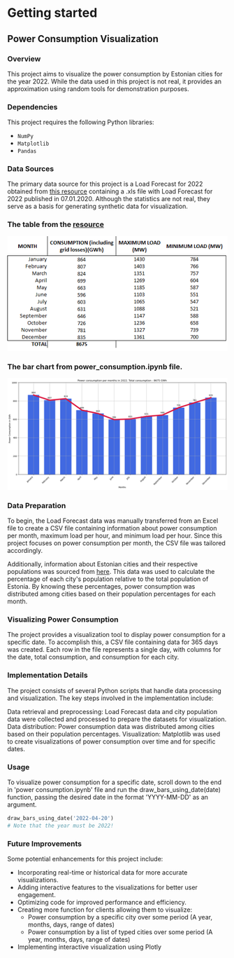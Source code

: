 # Getting started
## Power Consumption Visualization
### Overview
This project aims to visualize the power consumption by Estonian cities
for the year 2022. While the data used in this project is not real,
it provides an approximation using random tools for demonstration purposes.

### Dependencies
This project requires the following Python libraries:

- `NumPy`
- `Matplotlib`
- `Pandas`

### Data Sources
The primary data source for this project is a Load Forecast for 2022 obtained from [this resource](https://elering.ee/en/electricity-consumption-and-production#tab0) containing a .xls file
with Load Forecast for 2022 published in 07.01.2020. Although the statistics are not real, 
they serve as a basis for generating synthetic data for visualization.


### The table from the [resource](https://elering.ee/en/electricity-consumption-and-production#tab0)
![img.png](img.png)

### The bar chart from power_consumption.ipynb file.


![power_consumption_plt.png](power_consumption_plt.png)

### Data Preparation
To begin, the Load Forecast data was manually transferred from an Excel file
to create a CSV file containing information about power consumption per month,
maximum load per hour, and minimum load per hour. Since this project focuses on
power consumption per month, the CSV file was tailored accordingly.

Additionally, information about Estonian cities and their respective populations was sourced from 
[here](https://simplemaps.com/data/ee-cities). This data was used to calculate the percentage of 
each city's population relative to the total population of Estonia. By knowing these percentages,
power consumption was distributed among cities based on their population percentages for each month.

### Visualizing Power Consumption
The project provides a visualization tool to display power consumption for a specific date.
To accomplish this, a CSV file containing data for 365 days was created.
Each row in the file represents a single day, with columns for the date, total consumption,
and consumption for each city.

### Implementation Details
The project consists of several Python scripts that handle data processing and visualization.
The key steps involved in the implementation include:

Data retrieval and preprocessing: Load Forecast data and city population data were collected and 
processed to prepare the datasets for visualization.
Data distribution: Power consumption data was distributed among cities based on their population percentages.
Visualization: Matplotlib was used to create visualizations of power consumption over time and for specific dates.

### Usage
To visualize power consumption for a specific date, scroll down to the end in 'power consumption.ipynb' file and
run the draw_bars_using_date(date) function,  passing the desired date in the format 'YYYY-MM-DD' as an argument.

```python
draw_bars_using_date('2022-04-20')
# Note that the year must be 2022!
```


### Future Improvements
Some potential enhancements for this project include:

- Incorporating real-time or historical data for more accurate visualizations.
- Adding interactive features to the visualizations for better user engagement.
- Optimizing code for improved performance and efficiency.
- Creating more function for clients allowing them to visualize:
  - Power consumption by a specific city over some period (A year, months, days, range of dates)
  - Power consumption by a list of typed cities over some period (A year, months, days, range of dates)
- Implementing interactive visualization using Plotly
